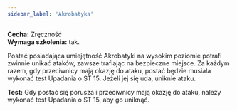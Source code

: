 ```yaml
---
sidebar_label: 'Akrobatyka'
---
```


**Cecha:** Zręczność\
**Wymaga szkolenia:** tak.

Postać posiadająca umiejętność Akrobatyki na wysokim poziomie potrafi zwinnie unikać ataków, zawsze trafiając na bezpieczne miejsce. Za każdym razem, gdy przeciwnicy mają okazję do ataku, postać będzie musiała wykonać test Upadania o ST 15. Jeżeli jej się uda, uniknie ataku.

**Test:** Gdy postać się porusza i przeciwnicy mają okazję do ataku, należy wykonać test Upadania o ST 15, aby go uniknąć.